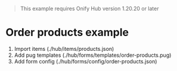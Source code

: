 > This example requires Onify Hub version 1.20.20 or later

# Order products example

1. Import items (./hub/items/products.json)
2. Add pug templates (./hub/forms/templates/order-products.pug)
3. Add form config (./hub/forms/config/order-products.json)
